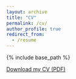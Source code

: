 ```yaml
---
layout: archive
title: "CV"
permalink: /cv/
author_profile: true
redirect_from:
  - /resume
---
```


{% include base_path %}

[Download my CV (PDF)](chenjux.github.io/_pages/Dexter_CV.pdf)
